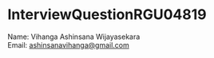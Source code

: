 # InterviewQuestionRGU04819
Name: Vihanga Ashinsana Wijayasekara </br>
Email: ashinsanavihanga@gmail.com